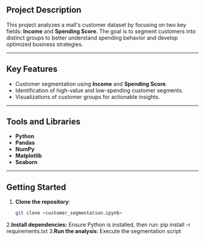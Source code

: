 ## Project Description  
This project analyzes a mall's customer dataset by focusing on two key fields: **Income** and **Spending Score**. The goal is to segment customers into distinct groups to better understand spending behavior and develop optimized business strategies.

---

## Key Features  
- Customer segmentation using **Income** and **Spending Score**.  
- Identification of high-value and low-spending customer segments.  
- Visualizations of customer groups for actionable insights.  

---

## Tools and Libraries  
- **Python**  
- **Pandas**  
- **NumPy**  
- **Matplotlib**  
- **Seaborn**

---

## Getting Started  
1. **Clone the repository**:  
   ```bash
   git clone <customer_segmentation.ipynb>
2.**Install dependencies:**
Ensure Python is installed, then run:
  pip install -r requirements.txt
3.**Run the analysis**:
Execute the segmentation script

